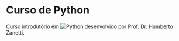 # Curso de Python
Curso introdutório em  ![Python](https://img.shields.io/badge/python-3670A0?style=for-thebadge&logo=python&logoColor=ffdd54) desenvolvido por Prof. Dr. Humberto Zanetti.
